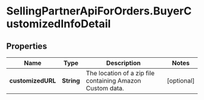 # SellingPartnerApiForOrders.BuyerCustomizedInfoDetail

## Properties
Name | Type | Description | Notes
------------ | ------------- | ------------- | -------------
**customizedURL** | **String** | The location of a zip file containing Amazon Custom data. | [optional] 
